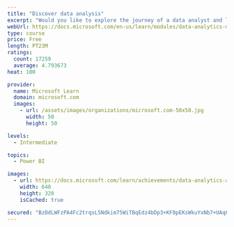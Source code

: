 ```yaml
---
title: "Discover data analysis"
excerpt: "Would you like to explore the journey of a data analyst and learn how a data analyst tells a story with data? In this module, you will explore the different roles in data and learn the different tasks of a data analyst."
webUrl: https://docs.microsoft.com/en-us/learn/modules/data-analytics-microsoft/
type: course
price: Free
length: PT23M
ratings:
  count: 17259
  average: 4.793673
heat: 100

provider:
  name: Microsoft Learn
  domain: microsoft.com
  images:
    - url: /assets/images/organizations/microsoft.com-50x50.jpg
      width: 50
      height: 50

levels:
  - Intermediate

topics:
  - Power BI

images:
  - url: https://docs.microsoft.com/learn/achievements/data-analytics-and-microsoft-social.png
    width: 640
    height: 320
    isCached: true

secured: "BzDdLWFzPA4Fc2trqsL5Ndkim75WiTBqEdz4bDp3+KF0pEKsWkuYxNb7+UAq6/orMzpjemWD080Pmv2B3PNuy636RsyFnBEA71HljatSEXZ0Zim7v20zXdQ9pxqWUVkGGAgCgIBhfo48D5gDUD+pyaz86VnMAGltdIyKTdoEV0JcKWTrh5cn1jPSqHy7FNivDUWd4xnChSaHv5T/IGlNz/qQDTkQf2qhZJtG0JNGUXRbOsec6u7oalB+v4W2GC6dLcWYLXunVHnm36GWo9KtC4JwzKZ9V7v9IYznUc6K/aVWSOQftLj3X06GVGEXgD7z9dC90faw5RGDHtSU1Z2P13fkQ1ElSgsdudjgp53a/DVEN2n8j0iw6wYhBgXLP3RFouiEyZ9x23vsPKuw1ljzdSeET0bGYdTyMsWulfVb0nsriev+UTpSaAL6ik0rbTSR;fQifZU24Rawk/y8UYL/7OA=="
---
```


